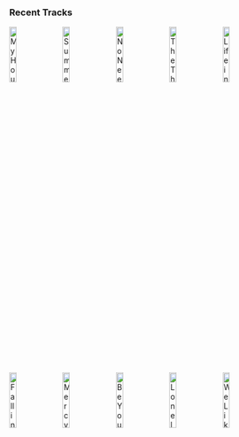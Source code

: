 ### Recent Tracks
[<img src='https://lastfm.freetls.fastly.net/i/u/300x300/535ef4ca88254e3acec383a89b16cb71.png' width='16%' height='16%' alt='My House'>](https://www.last.fm/music/flo%2brida/_/my%2bhouse)&nbsp;&nbsp;&nbsp;&nbsp;[<img src='https://lastfm.freetls.fastly.net/i/u/300x300/46c4aa14fc68c3bc2b7ab06e5ff2018e.png' width='16%' height='16%' alt='Summertime'>](https://www.last.fm/music/the%2bmowgli%2527s/_/summertime)&nbsp;&nbsp;&nbsp;&nbsp;[<img src='https://lastfm.freetls.fastly.net/i/u/300x300/5aab032b87014b82cb1c5556c14b198d.png' width='16%' height='16%' alt='No Need For Dreaming'>](https://www.last.fm/music/misterwives/_/no%2bneed%2bfor%2bdreaming)&nbsp;&nbsp;&nbsp;&nbsp;[<img src='https://lastfm.freetls.fastly.net/i/u/300x300/3ef7fc8f21f73d8a3c9034b8ab00dccc.png' width='16%' height='16%' alt='The Things We Do'>](https://www.last.fm/music/foster%2bthe%2bpeople/_/the%2bthings%2bwe%2bdo)&nbsp;&nbsp;&nbsp;&nbsp;[<img src='https://lastfm.freetls.fastly.net/i/u/300x300/c526d3f3a95fc7595a680e9352a3c1d5.png' width='16%' height='16%' alt='Life in the City'>](https://www.last.fm/music/the%2blumineers/_/life%2bin%2bthe%2bcity)&nbsp;&nbsp;&nbsp;&nbsp;<br>[<img src='https://lastfm.freetls.fastly.net/i/u/300x300/4fe19bd9c9ca6983d6ce38367d9494b3.png' width='16%' height='16%' alt='Falling'>](https://www.last.fm/music/betcha/_/falling)&nbsp;&nbsp;&nbsp;&nbsp;[<img src='https://lastfm.freetls.fastly.net/i/u/300x300/039f9c4f7b3a9e0253cf7380277a94d8.png' width='16%' height='16%' alt='Mercy'>](https://www.last.fm/music/mitis/_/mercy)&nbsp;&nbsp;&nbsp;&nbsp;[<img src='https://lastfm.freetls.fastly.net/i/u/300x300/1912b6cae2e96971d0356a08197e9847.png' width='16%' height='16%' alt='Be Your Man'>](https://www.last.fm/music/rhys%2blewis/_/be%2byour%2bman)&nbsp;&nbsp;&nbsp;&nbsp;[<img src='https://lastfm.freetls.fastly.net/i/u/300x300/1ee5f82362efb25fadc3a75cf4b17fac.png' width='16%' height='16%' alt='Lonely Town'>](https://www.last.fm/music/brandon%2bflowers/_/lonely%2btown)&nbsp;&nbsp;&nbsp;&nbsp;[<img src='https://lastfm.freetls.fastly.net/i/u/300x300/baf9bbd4efa8a94be218f16808ad7683.png' width='16%' height='16%' alt='We Like It'>](https://www.last.fm/music/computer%2bgames/_/we%2blike%2bit)&nbsp;&nbsp;&nbsp;&nbsp;<br>